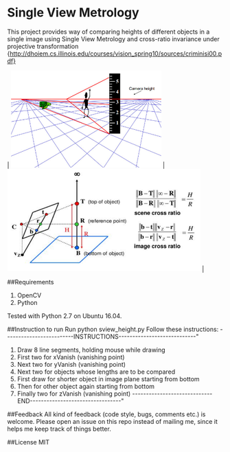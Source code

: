 # Single View Metrology

This project provides way of comparing heights of different objects in a single image using Single View Metrology and cross-ratio invariance under projective transformation {http://dhoiem.cs.illinois.edu/courses/vision_spring10/sources/criminisi00.pdf}

| <img src="https://raw.githubusercontent.com/kshitiz38/sv-metrology/master/1.jpg" alt="alt text" width="350" height=""> | <img src="https://raw.githubusercontent.com/kshitiz38/sv-metrology/master/2.png" alt="alt text" width="450" height="whatever"> |

##Requirements
1. OpenCV
2. Python

Tested with Python 2.7 on Ubuntu 16.04.

##Instruction to run
Run python sview_height.py
Follow these instructions:
-------------------------INSTRUCTIONS----------------------------"
1. Draw 8 line segments, holding mouse while drawing
2. First two for xVanish (vanishing point)
3. Next two for yVanish (vanishing point)
4. Next two for objects whose lengths are to be compared
5. First draw for shorter object in image plane starting from bottom
6. Then for other object again starting from bottom
7. Finally two for zVanish (vanishing point)
-----------------------------END---------------------------------"

##Feedback
All kind of feedback (code style, bugs, comments etc.) is welcome. Please open an issue on this repo instead of mailing me, since it helps me keep track of things better.

##License
MIT
